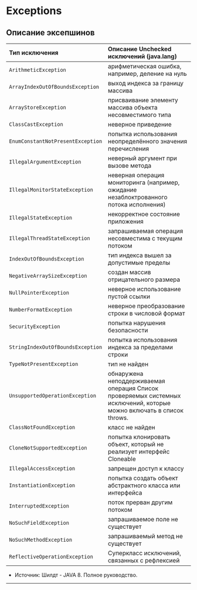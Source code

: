 # Exceptions

## Описание эксепшинов

| Тип исключения                    | Описание Unchecked исключений (java.lang)
|:-------                           |:--------
| `ArithmeticException`             | арифметическая ошибка, например, деление на нуль
| `ArrayIndexOutOfBoundsException`  | выход индекса за границу массива
| `ArrayStoreException`             | присваивание элементу массива объекта несовместимого типа
| `ClassCastException`              | неверное приведение
| `EnumConstantNotPresentException` | попытка использования неопределённого значения перечисления
| `IllegalArgumentException`        | неверный аргумент при вызове метода
| `IllegalMonitorStateException`    | неверная операция мониторинга (например, ожидание незаблоктрованного потока исполнения)
| `IllegalStateException`           | некорректное состояние приложения
| `IllegalThreadStateException`     | запрашиваемая операция несовместима с текущим потоком
| `IndexOutOfBoundsException`       | тип индекса вышел за допустимые пределы
| `NegativeArraySizeException`      | создан массив отрицательного размера
| `NullPointerException`            | неверное использование пустой ссылки
| `NumberFormatException`           | неверное преобразование строки в числовой формат
| `SecurityException`               | попытка нарушения безопасности
| `StringIndexOutOfBoundsException` | попытка использования индекса за пределами строки
| `TypeNotPresentException`         | тип не найден
| `UnsupportedOperationException`   | обнаружена неподдерживаемая операция Список проверяемых системных исключений, которые можно включать в список throws.
| `ClassNotFoundException`          | класс не найден
| `CloneNotSupportedException`      | попытка клонировать объект, который не реализует интерфейс Cloneable
| `IllegalAccessException`          | запрещен доступ к классу
| `InstantiationException`          | попытка создать объект абстрактного класса или интерфейса
| `InterruptedException`            | поток прерван другим потоком
| `NoSuchFieldException`            | запрашиваемое поле не существует
| `NoSuchMethodException`           | запрашиваемый метод не существует
| `ReflectiveOperationException`    | Суперкласс исключений, связанных с рефлексией

* Источник: Шилдт - JAVA 8. Полное руководство.

***

